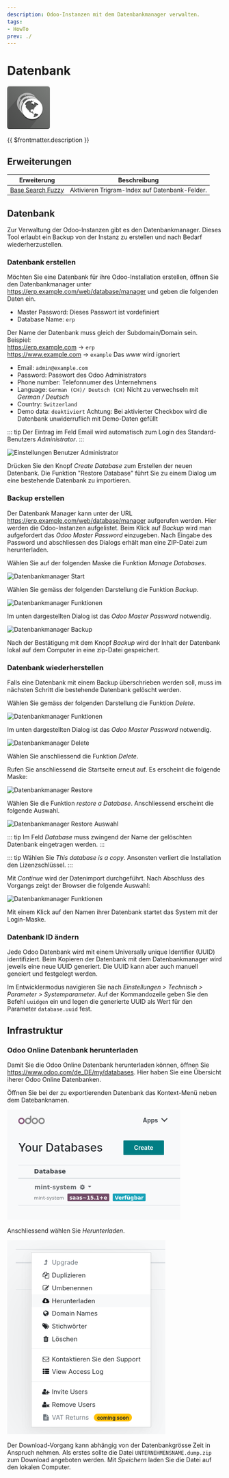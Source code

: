 ```yaml
---
description: Odoo-Instanzen mit dem Datenbankmanager verwalten.
tags:
- HowTo
prev: ./
---
```

# Datenbank
![icons_odoo_website_version](assets/icons_odoo_website_version.png)

{{ $frontmatter.description }}

## Erweiterungen

| Erweiterung                                   | Beschreibung                                   |
| --------------------------------------------- | ---------------------------------------------- |
| [Base Search Fuzzy](Base%20Search%20Fuzzy.md) | Aktivieren Trigram-Index auf Datenbank-Felder. |

## Datenbank

Zur Verwaltung der Odoo-Instanzen gibt es den Datenbankmanager. Dieses Tool erlaubt ein Backup von der Instanz zu erstellen und nach Bedarf wiederherzustellen.

### Datenbank erstellen

Möchten Sie eine Datenbank für ihre Odoo-Installation erstellen, öffnen Sie den Datenbankmanager unter https://erp.example.com/web/database/manager und geben die folgenden Daten ein.

* Master Password: Dieses Passwort ist vordefiniert
* Database Name: `erp`

Der Name der Datenbank muss gleich der Subdomain/Domain sein. Beispiel:  
https://erp.example.com -> `erp`  
https://www.example.com -> `example`  Das *www* wird ignoriert

* Email: `admin@example.com`
* Password: Passwort des Odoo Administrators
* Phone number: Telefonnumer des Unternehmens
* Language: `German (CH)/ Deutsch (CH)` Nicht zu verwechseln mit *German / Deutsch*
* Country: `Switzerland`
* Demo data: `deaktiviert` Achtung: Bei aktivierter Checkbox wird die Datenbank unwiderruflich mit Demo-Daten gefüllt

::: tip
Der Eintrag im Feld Email wird automatisch zum Login des Standard-Benutzers *Administrator*.
:::

![Einstellungen Benutzer Administrator](assets/Einstellungen%20Benutzer%20Administrator.png)

Drücken Sie den Knopf *Create Database* zum Erstellen der neuen Datenbank.
Die Funktion "Restore Database" führt Sie zu einem Dialog um eine bestehende Datenbank zu importieren.

### Backup erstellen

Der Datenbank Manager kann unter der URL https://erp.example.com/web/database/manager aufgerufen werden. Hier werden die Odoo-Instanzen aufgelistet. Beim Klick auf *Backup* wird man aufgefordert das *Odoo Master Password* einzugeben. Nach Eingabe des Password und abschliessen des Dialogs erhält man eine ZIP-Datei zum herunterladen.

Wählen Sie auf der folgenden Maske die Funktion *Manage Databases*.

![Datenbankmanager Start](assets/Datenbankmanager%20Start.png)

Wählen Sie gemäss der folgenden Darstellung die Funktion *Backup*.

![Datenbankmanager Funktionen](assets/Datenbankmanager%20Funktionen.png)

Im unten dargestellten Dialog ist das *Odoo Master Password* notwendig.

![Datenbankmanager Backup](assets/Datenbankmanager%20Backup.png)

Nach der Bestätigung mit dem Knopf *Backup* wird der Inhalt der Datenbank lokal auf dem Computer in eine zip-Datei gespeichert.

### Datenbank wiederherstellen

Falls eine Datenbank mit einem Backup überschrieben werden soll, muss im nächsten Schritt die bestehende Datenbank gelöscht werden.

Wählen Sie gemäss der folgenden Darstellung die Funktion *Delete*.

![Datenbankmanager Funktionen](assets/Datenbankmanager%20Funktionen.png)

Im unten dargestellten Dialog ist das *Odoo Master Password* notwendig.

![Datenbankmanager Delete](assets/Datenbankmanager%20Delete.png)

Wählen Sie anschliessend die Funktion *Delete*.

Rufen Sie anschliessend die Startseite erneut auf. Es erscheint die folgende Maske:

![Datenbankmanager Restore](assets/Datenbankmanager%20Restore.png)

Wählen Sie die Funktion *restore a Database*. Anschliessend erscheint die folgende Auswahl.

![Datenbankmanager Restore Auswahl](assets/Datenbankmanager%20Restore%20Auswahl.png)

::: tip
Im Feld *Database* muss zwingend der Name der gelöschten Datenbank eingetragen werden.
:::

::: tip
Wählen Sie *This database is a copy*. Ansonsten verliert die Installation den Lizenzschlüssel.
:::

Mit *Continue* wird der Datenimport durchgeführt. Nach Abschluss des Vorgangs zeigt der Browser die folgende Auswahl:

![Datenbankmanager Funktionen](assets/Datenbankmanager%20Funktionen.png)

Mit einem Klick auf den Namen ihrer Datenbank startet das System mit der Login-Maske.

### Datenbank ID ändern

Jede Odoo Datenbank wird mit einem Universally unique Identifier (UUID) identifiziert. Beim Kopieren der Datenbank mit dem Datenbankmanager wird jeweils eine neue UUID generiert. Die UUID kann aber auch manuell geneiert und festgelegt werden.

Im Entwicklermodus navigieren Sie nach *Einstellungen > Technisch > Parameter > Systemparameter*. Auf der Kommandozeile geben Sie den Befehl `uuidgen` ein und legen die generierte UUID als Wert für den Parameter `database.uuid` fest.

## Infrastruktur

### Odoo Online Datenbank herunterladen

Damit Sie die Odoo Online Datenbank herunterladen können, öffnen Sie <https://www.odoo.com/de_DE/my/databases>. Hier haben Sie eine Übersicht iherer Odoo Online Datenbanken.

Öffnen Sie bei der zu exportierenden Datenbank das Kontext-Menü neben dem Datebanknamen. 

![](assets/Datenbankmanager%20Odoo%20Online%20Datebanken.png)

Anschliessend wählen Sie *Herunterladen*.

![](assets/Datenbankmanager%20Odoo%20Online%20Herunterladen.png)

Der Download-Vorgang kann abhängig von der Datenbankgrösse Zeit in Anspruch nehmen. Als erstes sollte die Datei `UNTERNEHMENSNAME.dump.zip` zum Download angeboten werden. Mit *Speichern* laden Sie die Datei auf den lokalen Computer.